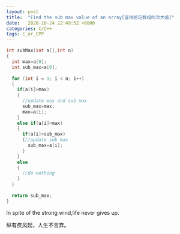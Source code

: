 ```yaml
---
layout: post
title:  "Find the sub max value of an array[查找给定数组的次大值]"
date:   2020-10-24 22:49:52 +0800
categories: C/C++
tags: C_or_CPP
---
```

```c++
int subMax(int a[],int n)
{
  int max=a[0];
  int sub_max=a[0];
 
  for (int i = 1; i < n; i++)
  {
    if(a[i]>max)
    {
      //update max and sub max
      sub_max=max;
      max=a[i];
    }
    else if(a[i]<max)
    {
      if(a[i]>sub_max)
      {//update sub max
        sub_max=a[i];
      }
    }
    else
    {
      //do nothing
    }
  }
 
  return sub_max;
}
```

In spite of the strong wind,life never gives up.

纵有疾风起，人生不言弃。